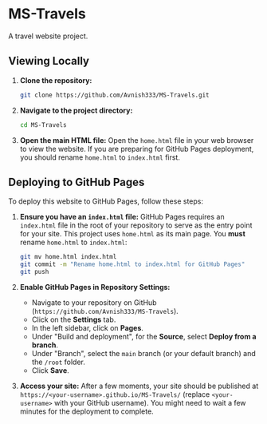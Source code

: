 # MS-Travels

A travel website project.

## Viewing Locally

1.  **Clone the repository:**
    ```bash
    git clone https://github.com/Avnish333/MS-Travels.git
    ```
2.  **Navigate to the project directory:**
    ```bash
    cd MS-Travels
    ```
3.  **Open the main HTML file:**
    Open the `home.html` file in your web browser to view the website. If you are preparing for GitHub Pages deployment, you should rename `home.html` to `index.html` first.

## Deploying to GitHub Pages

To deploy this website to GitHub Pages, follow these steps:

1.  **Ensure you have an `index.html` file:**
    GitHub Pages requires an `index.html` file in the root of your repository to serve as the entry point for your site. This project uses `home.html` as its main page. You **must** rename `home.html` to `index.html`:
    ```bash
    git mv home.html index.html
    git commit -m "Rename home.html to index.html for GitHub Pages"
    git push
    ```

2.  **Enable GitHub Pages in Repository Settings:**
    *   Navigate to your repository on GitHub (`https://github.com/Avnish333/MS-Travels`).
    *   Click on the **Settings** tab.
    *   In the left sidebar, click on **Pages**.
    *   Under "Build and deployment", for the **Source**, select **Deploy from a branch**.
    *   Under "Branch", select the `main` branch (or your default branch) and the `/root` folder.
    *   Click **Save**.

3.  **Access your site:**
    After a few moments, your site should be published at `https://<your-username>.github.io/MS-Travels/` (replace `<your-username>` with your GitHub username). You might need to wait a few minutes for the deployment to complete.
